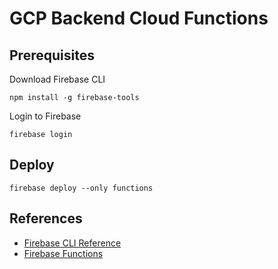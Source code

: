 # GCP Backend Cloud Functions

## Prerequisites

Download Firebase CLI

```
npm install -g firebase-tools
```

Login to Firebase

```
firebase login
```

## Deploy

```
firebase deploy --only functions
```

## References

- [Firebase CLI Reference](https://firebase.google.com/docs/cli/)
- [Firebase Functions](https://firebase.google.com/docs/functions/)

